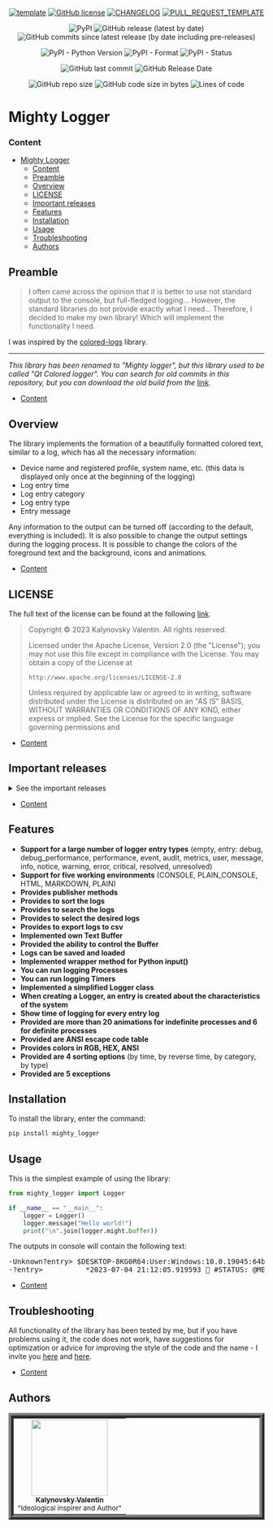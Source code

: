 <div align="center">

[![template](https://img.shields.io/badge/Repository-template-darkred?style=for-the-badge)](https://github.com/Nakama3942/template_rep)
[![GitHub license](https://img.shields.io/github/license/Nakama3942/mighty_logger?color=gold&style=for-the-badge)](https://github.com/Nakama3942/mighty_logger/blob/master/LICENSE)
[![CHANGELOG](https://img.shields.io/badge/here-CHANGELOG-yellow?style=for-the-badge)](https://github.com/Nakama3942/mighty_logger/blob/master/CHANGELOG.md)
[![PULL_REQUEST_TEMPLATE](https://img.shields.io/badge/here-PULL_REQUEST_TEMPLATE-orange?style=for-the-badge)](https://github.com/Nakama3942/mighty_logger/blob/master/.github/PULL_REQUEST_TEMPLATE.md)

![PyPI](https://img.shields.io/pypi/v/mighty-logger?color=yellow&logo=pypi&logoColor=white&style=for-the-badge)
![GitHub release (latest by date)](https://img.shields.io/github/v/release/Nakama3942/mighty_logger?label=latest%20release&logo=github&style=for-the-badge)
![GitHub commits since latest release (by date including pre-releases)](https://img.shields.io/github/commits-since/Nakama3942/mighty_logger/v0.5.0?include_prereleases&style=for-the-badge)

![PyPI - Python Version](https://img.shields.io/pypi/pyversions/mighty-logger?style=for-the-badge)
![PyPI - Format](https://img.shields.io/pypi/format/mighty-logger?label=PyPI%20format&style=for-the-badge)
![PyPI - Status](https://img.shields.io/pypi/status/mighty-logger?label=PyPI%20status&style=for-the-badge)

![GitHub last commit](https://img.shields.io/github/last-commit/Nakama3942/mighty_logger?style=for-the-badge)
![GitHub Release Date](https://img.shields.io/github/release-date/Nakama3942/mighty_logger?style=for-the-badge)

![GitHub repo size](https://img.shields.io/github/repo-size/Nakama3942/mighty_logger?color=darkgreen&style=for-the-badge)
![GitHub code size in bytes](https://img.shields.io/github/languages/code-size/Nakama3942/mighty_logger?color=darkgreen&style=for-the-badge)
![Lines of code](https://img.shields.io/tokei/lines/github/Nakama3942/mighty_logger?style=for-the-badge)

</div>

# Mighty Logger

### Content

- [Mighty Logger](#mighty-logger)
	- [Content](#content)
	- [Preamble](#preamble)
	- [Overview](#overview)
    - [LICENSE](#license)
	- [Important releases](#important-releases)
	- [Features](#features)
	- [Installation](#installation)
	- [Usage](#usage)
	- [Troubleshooting](#troubleshooting)
	- [Authors](#authors)

## Preamble

> I often came across the opinion that it is better to use not standard output to the console, but full-fledged logging... However, the standard libraries do not provide exactly what I need... Therefore, I decided to make my own library! Which will implement the functionality I need.

I was inspired by the [colored-logs](https://pypi.org/project/colored-logs/) library.

---

*This library has been renamed to "Mighty logger", but this library used to be called "Qt Colored logger". You can search for old commits in this repository, but you can download the old build from the [link](https://pypi.org/project/qt-colored-logger/).*

- [Content](#content)

## Overview

The library implements the formation of a beautifully formatted colored text, similar to a log, which has all the necessary information:

- Device name and registered profile, system name, etc. (this data is displayed only once at the beginning of the logging)
- Log entry time
- Log entry category
- Log entry type
- Entry message

Any information to the output can be turned off (according to the default, everything is included). It is also possible to change the output settings during the logging process. It is possible to change the colors of the foreground text and the background, icons and animations.

- [Content](#content)

## LICENSE

The full text of the license can be found at the following [link](https://github.com/Nakama3942/mighty_logger/blob/master/LICENSE).

> Copyright © 2023 Kalynovsky Valentin. All rights reserved.
>
> Licensed under the Apache License, Version 2.0 (the "License");
> you may not use this file except in compliance with the License.
> You may obtain a copy of the License at
>
>     http://www.apache.org/licenses/LICENSE-2.0
>
> Unless required by applicable law or agreed to in writing, software
> distributed under the License is distributed on an "AS IS" BASIS,
> WITHOUT WARRANTIES OR CONDITIONS OF ANY KIND, either express or implied.
> See the License for the specific language governing permissions and

- [Content](#content)

## Important releases

<details><summary>See the important releases</summary>

- [x] v0.0.1 - Alpha-release (the very first version of the simplest Logger has been published)
- [x] v0.0.2 - Little update (added multiple entry types and colors)
- [x] v0.0.3 - Types update (added even more multiple entry types and colors)
- [x] v0.0.4 - Color update (added the entire X11 color table and reworked the color system)
- [x] v0.1.0 - "First release" update (complete basic HTML logger)
- [x] v0.2.0 - Structural update (added basic console logger with HTML base)
- [x] v0.2.1 - Protections update (hidden part of the functionality)
- [x] v0.3.0 - Background update (added background for log entries)
- [x] v0.4.0 - Buffer update (added text buffer)
- [x] v0.5.0 - Unifying update (console and HTML are combined into one class)
- [x] v0.5.1 - Hints update (added hint symbols (icons) near log entries status)
- [x] v0.6.0 - Progress update (added start of some log entries in threads (process))
- [x] v0.6.1 - Animation update (extended animations in processes)
- [x] v0.7.0 - "Buffer improvement" update (buffer development completed)
- [x] v0.7.1 - Modding update (buffer modification added - sorting, searching and selecting)
- [x] v0.7.2 - Categories update (separated the entry category from the type)
- [x] v0.8.0 - Export update (added conversion to csv)
- [x] v0.9.0 - Extension update (made wheel format and instruction of toml)
- [x] v0.9.1 - Documenting update (documented library)
- [x] v0.9.2 - Feature update (made optimizations)
- [x] v0.9.3 - Web docs update (added generation of web docs)
- [ ] v1.0.0 - Completion of logger development (logger development completed)
- [ ] v1.1.0 - Font update (added a class that formats text outside the logger)

</details>

- [Content](#content)

## Features

- **Support for a large number of logger entry types** (empty, entry: debug, debug_performance, performance, event, audit, metrics, user, message, info, notice, warning, error, critical, resolved, unresolved)
- **Support for five working environments** (CONSOLE, PLAIN_CONSOLE, HTML, MARKDOWN, PLAIN)
- **Provides publisher methods**
- **Provides to sort the logs**
- **Provides to search the logs**
- **Provides to select the desired logs**
- **Provides to export logs to csv**
- **Implemented own Text Buffer**
- **Provided the ability to control the Buffer**
- **Logs can be saved and loaded**
- **Implemented wrapper method for Python input()**
- **You can run logging Processes**
- **You can run logging Timers**
- **Implemented a simplified Logger class**
- **When creating a Logger, an entry is created about the characteristics of the system**
- **Show time of logging for every entry log**
- **Provided are more than 20 animations for indefinite processes and 6 for definite processes**
- **Provided are ANSI escape code table**
- **Provides colors in RGB, HEX, ANSI**
- **Provided are 4 sorting options** (by time, by reverse time, by category, by type)
- **Provided are 5 exceptions**

## Installation

To install the library, enter the command:

```sh
pip install mighty_logger
```

## Usage

This is the simplest example of using the library:

```python
from mighty_logger import Logger

if __name__ == "__main__":
	logger = Logger()
	logger.message("Hello world!")
	print("\n".join(logger.might.buffer))
```

The outputs in console will contain the following text:

<pre>
-Unknown?entry> $DESKTOP-8KG0R64:User:Windows:10.0.19045:64bit:WindowsPE:AMD64
-?entry>          *2023-07-04 21:12:05.919593 📝 #STATUS: @MESSAGE - Hello world!
</pre>

- [Content](#content)

## Troubleshooting

All functionality of the library has been tested by me, but if you have problems using it, the code does not work, have suggestions for optimization or advice for improving the style of the code and the name - I invite you [here](https://github.com/Nakama3942/mighty_logger/blob/master/CONTRIBUTING.md) and [here](https://github.com/Nakama3942/mighty_logger/blob/master/CODE_OF_CONDUCT.md).

- [Content](#content)

## Authors

<table align="center" style="border-width: 10; border-style: ridge">
	<tr>
		<td align="center"><a href="https://github.com/Nakama3942"><img src="https://avatars.githubusercontent.com/u/73797846?s=400&u=a9b7688ac521d739825d7003a5bd599aab74cb76&v=4" width="150px;" alt=""/><br /><sub><b>Kalynovsky Valentin</b></sub></a><sub><br />"Ideological inspirer and Author"</sub></td>
		<!--<td></td>-->
	</tr>
<!--
	<tr>
		<td></td>
		<td></td>
	</tr>
-->
</table>
